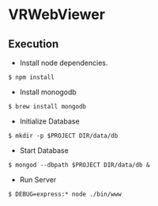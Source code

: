 # VRWebViewer

## Execution
- Install node dependencies. 
```console
$ npm install
```
- Install monogodb
```console
$ brew install mongodb
```
- Initialize Database
```console
$ mkdir -p $PROJECT DIR/data/db
```
- Start Database
```console
$ mongod --dbpath $PROJECT DIR/data/db &
```
- Run Server
```console
$ DEBUG=express:* node ./bin/www
```
